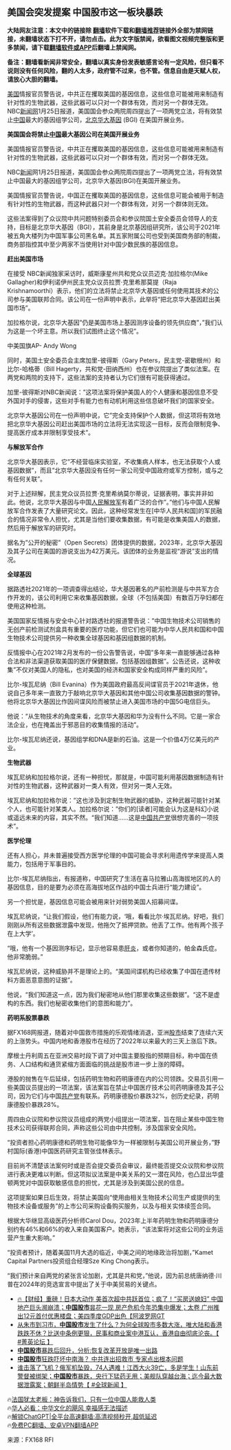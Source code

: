  <!-- 面包屑导航 --> <h2>美国会突发提案 中国股市这一板块暴跌</h2> <p class="notice"><b>大陆网友注意：本文中的链接除 <a href="https://github.com/bannedbook/fanqiang" >翻墙</a>软件下载和<a href="https://github.com/killgcd/justmysocks/blob/master/README.md">翻墙推荐</a>链接外全部为禁网链接，未翻墙状态下打不开，请勿点击。此为文字版禁闻，欲看图文视频完整版和更多禁闻，请下载<a href="https://github.com/bannedbook/fanqiang">翻墙软件或APP</a>后翻墙上禁闻网。</p><p>备注：翻墙看新闻非常安全，翻墙以真实身份发表敏感言论有一定风险，但只看不说则没有任何风险，翻的人太多，政府管不过来，也不管。信息自由是天赋人权，请放心大胆的翻墙。</b></p>  <div class="entry"> <p id="summary"><a href="https://www.bannedbook.org/bnews/tag/%e7%be%8e%e5%9b%bd/" class="st_tag internal_tag" rel="tag" title="标签 美国 下的日志">美国</a>情报官员警告说，中共正在攫取美国的基因信息，这些信息可能被用来制造有针对性的生物武器，这些武器可以只对一个群体有效，而对另一个群体无效。NBC<span class='wp_keywordlink_affiliate'><a href="https://www.bannedbook.org/" title="新闻网" target="_blank">新闻网</a></span>1月25日报道，美国国会参众两院周四提出了一项两党立法，将有效禁止<span class='wp_keywordlink_affiliate'><a href="https://www.bannedbook.org/" title="中国" target="_blank">中国</a></span>最大的基因组学公司，<a href="https://www.bannedbook.org/bnews/tag/%e5%8c%97%e4%ba%ac/" class="st_tag internal_tag" rel="tag" title="标签 北京 下的日志">北京</a><a href="https://www.bannedbook.org/bnews/tag/%E5%8D%8E%E5%A4%A7%E5%9F%BA%E5%9B%A0/" class="st_tag internal_tag" rel="tag" title="标签 华大基因 下的日志">华大基因</a> (BGI) 在美国开展业务。</p> <p><strong>美国国会将禁止<a href="https://www.bannedbook.org/bnews/tag/%E4%B8%AD%E5%9B%BD/" class="st_tag internal_tag" rel="tag" title="标签 中国 下的日志">中国</a>最大基因公司在美国开展业务</strong></p> <p>美国情报官员警告说，中共正在攫取美国的基因信息，这些信息可能被用来制造有针对性的生物武器，这些武器可以只对一个群体有效，而对另一个群体无效。</p> <p>NBC<span class='wp_keywordlink_affiliate'><a href="https://www.bannedbook.org/" title="新闻">新闻</a></span>网1月25日报道，美国国会参众两院周四提出了一项两党立法，将有效禁止中国最大的基因组学公司，北京华大基因(BGI)在美国开展业务。</p> <p>美国情报官员警告说，中国正在攫取美国的基因信息，这些信息可能会被用于制造有针对性的生物武器，而这种武器只对一个群体有效，对另一个群体则无效。</p> <p>这些法案得到了众议院中共问题特别委员会和参议院国土安全委员会领导人的支持，目标是北京华大基因（BGI），其前身是北京基因组研究所，该公司于2021年被五角大楼列为中国军事公司黑名单。其五家附属公司也受到美国商务部的制裁，商务部指控其中至少两家不当使用针对中国少数民族的基因信息。</p> <p><strong>赶出美国市场</strong></p> <p>在接受 NBC新闻独家采访时，威斯康星州共和党众议员迈克·加拉格尔(Mike Gallagher)和伊利诺伊州民主党众议员拉贾·克里希那莫提（Raja Krishnamoorthi）表示，他们的立法将禁止北京华大基因或任何使用其技术的公司参与美国联邦合同。该公司在一份声明中表示，此举将“把北京华大基因赶出美国市场”。</p> <p>加拉格尔说，北京华大基因&#8221;仍是美国市场上基因测序设备的领先供应商&#8221;，&#8221;我们认为这是一个坏主意。所以我们试图终止这个情况&#8221;。</p> <p>中美国旗AP- Andy Wong</p> <p>同时，美国土安全委员会主席加里-彼得斯（Gary Peters，民主党-密歇根州）和比尔-哈格蒂（Bill Hagerty，共和党-田纳西州）也在参议院提出了类似法案。在两党和两院的支持下，这些法案的支持者认为它们很有可能获得通过。</p> <p>加里-彼得斯对NBC新闻说：&#8221;这项法案将保护美国人的个人健康和基因信息不受外国对手的侵害，这些对手有能力也有动机利用这些信息破坏我们的国家安全。</p> <p>北京华大基因公司在一份声明中说，它&#8221;完全支持保护个人数据，但这项将有效地把北京华大基因公司赶出美国市场的立法将无法实现这一目标，反而会限制竞争、提高医疗成本并限制享受技术&#8221;。</p> <p><strong>与解放军合作</strong></p> <p>北京华大基因表示，它&#8221;不经营临床实验室，不收集病人样本，也无法获取个人或基因数据&#8221;，而且&#8221;北京华大基因没有任何一家公司受中国政府或军方控制，或与之有任何关联&#8221;。</p> <p>对于上述辩解，民主党众议员拉贾·克里希纳莫尔蒂说，证据表明，事实并非如此。他说，北京华大基因与中国<span class='wp_keywordlink'><a href="https://www.bannedbook.org/forum2/topic989.html" title="“文化大革命”中的人民解放军" target="_blank">人民解放军</a></span>有着广泛的合作&#8221;。&#8221;他们与中国人民解放军合作发表了大量研究论文。因此，这种经常发生在[中华人民共和国]的军民融合的情况非常令人担忧，尤其是当他们要收集数据，有可能是收集美国人的数据，然后用于解放军的研究时。</p> <p>据名为&#8221;公开的秘密&#8221;（Open Secrets）团体提供的数据，2023年，北京华大基因及其子公司在美国的游说支出为42万美元。该团体的业务是监视“游说”支出的情况。</p> <p><strong>全球基因</strong></p> <p>据路透社2021年的一项调查得出结论，华大基因著名的产前检测是与中共军方合作开发的，该公司利用它来收集基因数据，全球（不包括美国）有数百万孕妇都在使用这种检测。</p> <p>美国国家反情报与安全中心针对路透社的报道警告说：&#8221;中国生物技术公司销售的无创产前检测试剂盒具有重要的医疗功能，但它们也可能为中华人民共和国和中国生物技术公司提供另一种收集全球基因和基因组数据的机制。</p> <p>反情报中心在2021年2月发布的一份公告警告说，中国&#8221;多年来一直能够通过各种合法和非法渠道获取美国的医疗保健数据，包括基因组数据&#8221;。公告还说，这种收集&#8221;不仅对美国人的隐私，也对美国的经济和国家安全构成同样严重的风险&#8221;。</p> <p>比尔-埃瓦尼纳（Bill Evanina）作为美国政府最高反间谍官员于2021年退休，他说自己多年来一直致力于敲响北京华大基因和其他中国公司收集基因数据的警钟。他将北京华大基因比作因间谍风险而被禁止进入美国市场的中国5G电信巨头。</p> <p>他说：“从生物技术的角度来看，北京华大基因和华为没有什么不同。它是一家合法企业，也在掩盖出于邪恶目的收集情报的活动”。</p> <p>比尔-埃瓦尼纳还说，基因组学和DNA是新的石油。这是一个价值4万亿美元的产业。</p>  <p><strong>生物武器</strong></p> <p>埃瓦尼纳和加拉格尔说，还有一种担忧，那就是，中国可能利用基因数据制造有针对性的生物武器，这种武器对一类人有效，但对另一类人无效。</p> <p>埃瓦尼纳和加拉格尔说：&#8221;这也涉及到定制生物武器的威胁，这种武器可能针对某个人，也可能针对某类人。加拉格尔说：&#8221;你们的[读者]可能会认为这是科幻小说或遥远未来的内容，其实不然。“我们知道&#8230;&#8230;这是<a href="https://www.bannedbook.org/bnews/tag/%e4%b8%ad%e5%9b%bd%e5%85%b1%e4%ba%a7%e5%85%9a/" class="st_tag internal_tag" rel="tag" title="标签 中国共产党 下的日志">中国共产党</a>很想完善的一项技术”。</p> <p><strong>医学伦理</strong></p> <p>还有人担心，并未普遍接受西方医学伦理的中国可能会寻求利用遗传学来提高人类能力，包括用于军事目的。</p> <p>比尔-埃瓦尼纳指出，有报道称，中国研究了生活在喜马拉雅山高海拔地区的人的基因信息，目的是要为必须在高海拔地区作战的中国士兵进行“能力建设”。</p> <p>另一个担忧是，基因信息可能会被用来针对弱势美国人招募间谍。</p> <p>埃瓦尼纳说，“让我们假设，他们有能力说，‘哦，看看比尔·埃瓦尼纳。好吧，我们刚刚从所有这些数据泄露中发现，他拖欠了抵押贷款。他丢了工作。他有两个孩子在上大学’。</p> <p>“哦，他有一个基因测序标记，显示他容易患<a href="https://www.bannedbook.org/bnews/tag/%E8%82%9D%E7%82%8E/" class="st_tag internal_tag" rel="tag" title="标签 肝炎 下的日志">肝炎</a>，或者你知道的，帕金森氏症。他非常脆弱。”</p> <p>埃瓦尼纳说，这种威胁并不是理论上的。“美国间谍机构已经收集了中国在遗传材料方面恶意意图的证据”。</p> <p>他说，“我们知道这一点，因为我们秘密地从他们那里收集这些数据”。“这不是虚构的东西。我们也秘密收集他们的意图和能力”。</p> <p><strong>药明系股票暴跌</strong></p>  <p>据FX168网报道，随着对中国救市措施的乐观情绪消退，亚洲<a href="https://www.bannedbook.org/bnews/tag/%e8%82%a1%e5%b8%82/" class="st_tag internal_tag" rel="tag" title="标签 股市 下的日志">股市</a>结束了连续六天的上涨势头。中国内地和香港股市在经历了2022年以来最大的三天上涨后下跌。</p> <p>摩根士丹利周五在亚洲交易时段下调了对中国主要股指的预期目标，称中国在债务、人口结构和通货紧缩方面面临的挑战是股市进一步上涨的障碍。</p> <p>港股的抛售在午后延续，包括药明生物和药明康德在内的公司领跌。交易员引用一些美国议员提出的一项法案，该法案旨在禁止中国医疗技术公司药明康德及其子公司，因为它们与中国<a href="https://www.bannedbook.org/bnews/tag/%e5%85%b1%e4%ba%a7%e5%85%9a/" class="st_tag internal_tag" rel="tag" title="标签 共产党 下的日志">共产党</a>有联系。药明康德股价暴跌32%，创历史纪录，药明康德股价暴跌28%。</p> <p>周四由众议院和参议院议员组成的两党小组提出一项法案，旨在阻止某些中国生物技术公司获得联邦合同，声称这些公司由中共控制，涉及国家安全风险。</p> <p>“投资者担心药明康德和药明生物可能像华为一样被限制与美国公司开展业务，”野村国际(香港)中国医药研究主管张佳林表示。</p> <p>目前尚不清楚该法案何时或是否会提交委员会审议，最终能否提交众议院和参议院进行表决更难以判断。但这项拟议法案是中美关系的又一潜在风险，也凸显出华盛顿两党对中国获取敏感信息的担忧，尤其是涉及到美国公民的信息。</p> <p>这项提案如果日后生效，将禁止美国向“使用由相关生物技术公司生产或提供的生物技术设备或服务”的上市公司采购设备购买服务，以及与相关实体续签合同。</p> <p>根据大华继显高级医药分析师Carol Dou，2023年上半年药明生物和药明康德分别约有46%和66%的收入来自美国客户。她表示，“该法案将对这些公司的业务运营产生重大影响。”</p> <p>“投资者预计，随着美国11月大选的临近，中美之间的地缘政治将加剧，”Kamet Capital Partners投资组合经理Sze King Chong表示。</p> <p>“我们预计来自两党的紧张言论加剧，尤其是共和党，”他说，因为前总统唐纳德·川普在2024年的竞选宣言中提出了关于中美贸易的关键点。</p> <!--<div id="taboola-mid-1"></div>--><ul class='op-related-articles' title='相关阅读'> <li><a href='https://www.bannedbook.org/bnews/bannedvideo/20240126/1993001.html' target='_blank'>🔥​【财经】重磅！日本大动作 美首次超中共跃首位；疯了！“买房送媳妇” 中国地产巨头濒崩溃；<b>中国股市</b>昙花一现 房产危机今年恐集中爆发；太卷 广州推出12元首付优惠楼盘；美四季度GDP出色【阿波罗网GT</a></li> <li><a href='https://www.bannedbook.org/bnews/bannedvideo/20240126/1992727.html' target='_blank'>从朱市到习市，<b>中国股市</b>发生了什么？为何全球股市多数大涨，唯大陆和香港跌跌不休？比送中条例更狠，民事和商业案中港互认，香港自由彻底沦丧。【 #菁英论坛 】</a></li> <li><a href='https://www.bannedbook.org/bnews/headline/20240126/1992659.html' target='_blank'><b>中国股市</b>暴跌后回升，分析:恢复改革开放是唯一出路</a></li> <li><a href='https://www.bannedbook.org/bnews/baitai/20240125/1992554.html' target='_blank'><b>中国股市</b>狂跌吓坏中南海？ 中共连出招救市 专家点出根本问题</a></li> <li><a href='https://www.bannedbook.org/bnews/bannedvideo/20240125/1992285.html' target='_blank'>谁击落了飞机？俄军机坠毁，74人遇难！江西大火39亡，多是学生！山东前警督被绑架；<b>中国股市</b>暴跌，央行下猛药无用；美舰队穿越台海；迄今最大数据泄露案；朝鲜半岛情势【 #全球新闻 】</a></li> </ul> <p class="texttj"> 🔥<a href="https://www.bannedbook.org/bnews/ssgc/20230219/1850782.html" target="_blank">法国犹太老板：神告诉我们，只有一位中国人能救人类</a><br/> 🔥<a href="https://www.bannedbook.org/bnews/comments/20220220/1694796.html" target="_blank">华人必看：中华文化的飓风 幸福感无法描述</a><br/> 🔥<a href="https://github.com/bannedbook/fanqiang/wiki/V2ray%E6%9C%BA%E5%9C%BA" target="_blank">解锁ChatGPT|全平台高速翻墙:高清视频秒开,超低延迟</a><br/> 🔥<a href="https://github.com/bannedbook/fanqiang/wiki/%E7%A6%81%E9%97%BB%E7%BD%91%E5%AE%89%E5%8D%93%E7%BF%BB%E5%A2%99%E6%96%B0%E9%97%BBAPP" target="_blank">免费PC翻墙、安卓VPN翻墙APP</a><br/> </p><p class="src-info">来源：FX168 RFI </p> <a name='sharetosocial'></a> <div style="margin-bottom:5px;padding-bottom:5px;clear:both"> <div id="archive-pix-1" class="banner-ads"> <!-- AuctionX Display platform tag START --> <div id="27602x728x90x621x_ADSLOT1" clicktrack="%%CLICK_URL_ESC%%"></div>  <!-- AuctionX Display platform tag END --> </div> <div id="archive-pix-2" class="banner-ads"> <!-- AuctionX Display platform tag START --> <div id="27556x300x250x621x_ADSLOT1" clicktrack="%%CLICK_URL_ESC%%" style="margin:0 auto;text-align:center"></div>  <!-- AuctionX Display platform tag END --> </div> </div>  <div id="archive-pix-1" class="banner-ads"> <!-- AuctionX Display platform tag START --> <div id="27603x728x90x621x_ADSLOT1" clicktrack="%%CLICK_URL_ESC%%"></div>  <!-- AuctionX Display platform tag END --> </div> </div><!--END ENTRY--> 
